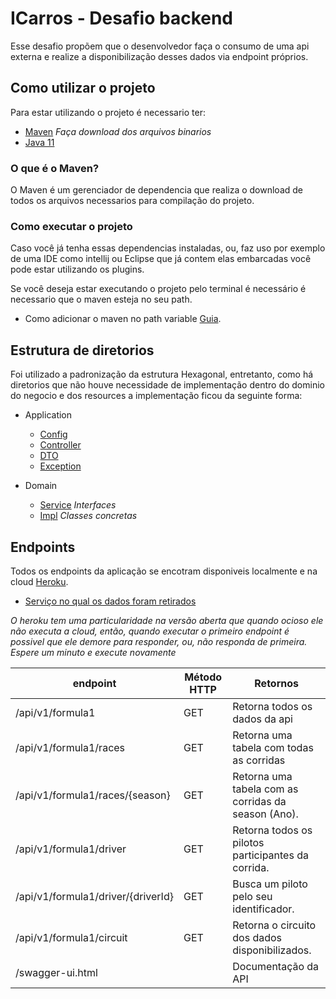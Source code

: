 # ICarros - Desafio backend 

Esse desafio propõem que o desenvolvedor faça o consumo de uma api externa e realize a disponibilização desses dados via endpoint próprios.

## Como utilizar o projeto

Para estar utilizando o projeto é necessario ter:

- [Maven](https://maven.apache.org/download.cgi) *Faça download dos arquivos binarios*
- [Java 11](https://openjdk.java.net/install/)


### O que é o Maven?

O Maven é um gerenciador de dependencia que realiza o download de todos os arquivos necessarios para compilação do projeto.

### Como executar o projeto

Caso você já tenha essas dependencias instaladas, ou, faz uso por exemplo de uma IDE como intellij ou Eclipse que já contem elas embarcadas você pode estar utilizando os plugins.

Se você deseja estar executando o projeto pelo terminal é necessário é necessario que o maven esteja no seu path.
- Como adicionar o maven no path variable [Guia](https://stackoverflow.com/questions/45119595/how-to-add-maven-to-the-path-variable).

## Estrutura de diretorios

Foi utilizado a padronização da estrutura Hexagonal, entretanto, como há diretorios que não houve necessidade de implementação dentro do dominio do negocio e dos resources a implementação ficou da seguinte forma:

- Application
    - [Config](https://github.com/Erickson-Eng/icarros/tree/main/backend/src/main/java/com/icarros/backend/application/config)
    - [Controller](https://github.com/Erickson-Eng/icarros/tree/main/backend/src/main/java/com/icarros/backend/application/controller)
    - [DTO](https://github.com/Erickson-Eng/icarros/tree/main/backend/src/main/java/com/icarros/backend/application/dto/api)
    - [Exception](https://github.com/Erickson-Eng/icarros/tree/main/backend/src/main/java/com/icarros/backend/application/exception)

- Domain
    - [Service](https://github.com/Erickson-Eng/icarros/tree/main/backend/src/main/java/com/icarros/backend/domain/service) *Interfaces*
    - [Impl](https://github.com/Erickson-Eng/icarros/tree/main/backend/src/main/java/com/icarros/backend/domain/service/impl) *Classes concretas*
## Endpoints

Todos os endpoints da aplicação se encotram disponiveis localmente e na cloud [Heroku]().

- [Serviço no qual os dados foram retirados](https://ergast.com/api/f1/2017/last/results.json)

*O heroku tem uma particularidade na versão aberta que quando ocioso ele não executa a cloud, então, quando executar o primeiro endpoint é possivel que ele demore para responder, ou, não responda de primeira. Espere um minuto e execute novamente*

| endpoint | Método HTTP | Retornos |
| -------- | ----------- | -------- |
| /api/v1/formula1 | GET | Retorna todos os dados da api
| /api/v1/formula1/races | GET | Retorna uma tabela com todas as corridas
| /api/v1/formula1/races/{season} | GET | Retorna uma tabela com as corridas da season (Ano).
| /api/v1/formula1/driver | GET | Retorna todos os pilotos participantes da corrida.
| /api/v1/formula1/driver/{driverId} | GET | Busca um piloto pelo seu identificador.
| /api/v1/formula1/circuit | GET | Retorna o circuito dos dados disponibilizados.
| /swagger-ui.html | | Documentação da API
